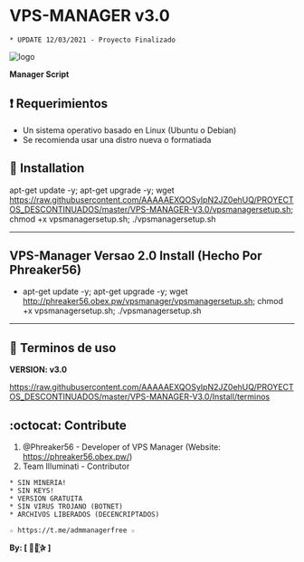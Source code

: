 ﻿# VPS-MANAGER v3.0
```
* UPDATE 12/03/2021 - Proyecto Finalizado
```

![logo](https://github.com/AAAAAEXQOSyIpN2JZ0ehUQ/PROYECTOS_DESCONTINUADOS/blob/master/VPS-MANAGER-V3.0/Imagenes/VPS_MANAGER.jpg)

**Manager Script**

## :heavy_exclamation_mark: Requerimientos

* Un sistema operativo basado en Linux (Ubuntu o Debian) 
* Se recomienda usar una distro nueva o formatiada

## :book: Installation

apt-get update -y; apt-get upgrade -y; wget https://raw.githubusercontent.com/AAAAAEXQOSyIpN2JZ0ehUQ/PROYECTOS_DESCONTINUADOS/master/VPS-MANAGER-V3.0/vpsmanagersetup.sh; chmod +x vpsmanagersetup.sh; ./vpsmanagersetup.sh

-------------------------------------------------------------------------------
## VPS-Manager Versao 2.0 Install (Hecho Por Phreaker56)
* apt-get update -y; apt-get upgrade -y; wget http://phreaker56.obex.pw/vpsmanager/vpsmanagersetup.sh; chmod +x vpsmanagersetup.sh; ./vpsmanagersetup.sh
-------------------------------------------------------------------------------

## :scroll: Terminos de uso

**VERSION: v3.0**

https://raw.githubusercontent.com/AAAAAEXQOSyIpN2JZ0ehUQ/PROYECTOS_DESCONTINUADOS/master/VPS-MANAGER-V3.0/Install/terminos

## :octocat: Contribute

1. @Phreaker56 - Developer of VPS Manager 
                 (Website: https://phreaker56.obex.pw/)
2. Team Illuminati - Contributor 

```
* SIN MINERIA! 
* SIN KEYS! 
* VERSION GRATUITA 
* SIN VIRUS TROJANO (BOTNET) 
* ARCHIVOS LIBERADOS (DECENCRIPTADOS)
```

```
☆ https://t.me/admmanagerfree ☆
```

**By: [  ⃘⃤꙰✰ ]**
